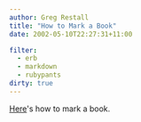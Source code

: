 ```yaml
---
author: Greg Restall
title: "How to Mark a Book"
date: 2002-05-10T22:27:31+11:00

filter:
  - erb
  - markdown
  - rubypants
dirty: true
---
```


<p><a href="http://radicalacademy.com/adlermarkabook.htm">Here</a>'s how to mark a book.</p>
